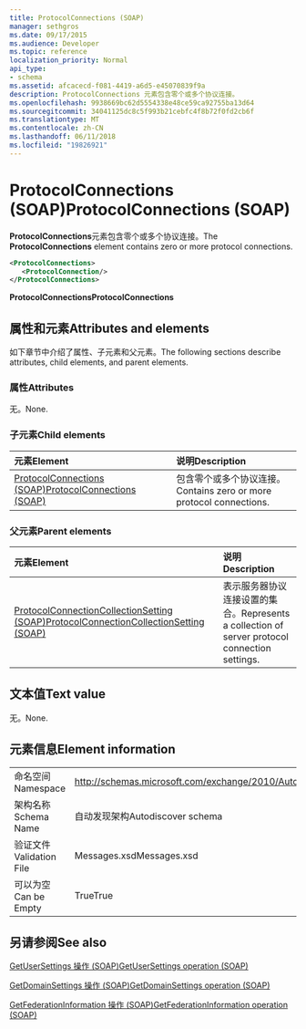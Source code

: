 ```yaml
---
title: ProtocolConnections (SOAP)
manager: sethgros
ms.date: 09/17/2015
ms.audience: Developer
ms.topic: reference
localization_priority: Normal
api_type:
- schema
ms.assetid: afcacecd-f081-4419-a6d5-e45070839f9a
description: ProtocolConnections 元素包含零个或多个协议连接。
ms.openlocfilehash: 9938669bc62d5554338e48ce59ca92755ba13d64
ms.sourcegitcommit: 34041125dc8c5f993b21cebfc4f8b72f0fd2cb6f
ms.translationtype: MT
ms.contentlocale: zh-CN
ms.lasthandoff: 06/11/2018
ms.locfileid: "19826921"
---
```

# <a name="protocolconnections-soap"></a><span data-ttu-id="3cb57-103">ProtocolConnections (SOAP)</span><span class="sxs-lookup"><span data-stu-id="3cb57-103">ProtocolConnections (SOAP)</span></span>

<span data-ttu-id="3cb57-104">**ProtocolConnections**元素包含零个或多个协议连接。</span><span class="sxs-lookup"><span data-stu-id="3cb57-104">The **ProtocolConnections** element contains zero or more protocol connections.</span></span> 
  
```XML
<ProtocolConnections>
   <ProtocolConnection/>
</ProtocolConnections>
```

 <span data-ttu-id="3cb57-105">**ProtocolConnections**</span><span class="sxs-lookup"><span data-stu-id="3cb57-105">**ProtocolConnections**</span></span>
## <a name="attributes-and-elements"></a><span data-ttu-id="3cb57-106">属性和元素</span><span class="sxs-lookup"><span data-stu-id="3cb57-106">Attributes and elements</span></span>

<span data-ttu-id="3cb57-107">如下章节中介绍了属性、子元素和父元素。</span><span class="sxs-lookup"><span data-stu-id="3cb57-107">The following sections describe attributes, child elements, and parent elements.</span></span>
  
### <a name="attributes"></a><span data-ttu-id="3cb57-108">属性</span><span class="sxs-lookup"><span data-stu-id="3cb57-108">Attributes</span></span>

<span data-ttu-id="3cb57-109">无。</span><span class="sxs-lookup"><span data-stu-id="3cb57-109">None.</span></span>
  
### <a name="child-elements"></a><span data-ttu-id="3cb57-110">子元素</span><span class="sxs-lookup"><span data-stu-id="3cb57-110">Child elements</span></span>

|<span data-ttu-id="3cb57-111">**元素**</span><span class="sxs-lookup"><span data-stu-id="3cb57-111">**Element**</span></span>|<span data-ttu-id="3cb57-112">**说明**</span><span class="sxs-lookup"><span data-stu-id="3cb57-112">**Description**</span></span>|
|:-----|:-----|
|[<span data-ttu-id="3cb57-113">ProtocolConnections (SOAP)</span><span class="sxs-lookup"><span data-stu-id="3cb57-113">ProtocolConnections (SOAP)</span></span>](protocolconnections-soap.md) <br/> |<span data-ttu-id="3cb57-114">包含零个或多个协议连接。</span><span class="sxs-lookup"><span data-stu-id="3cb57-114">Contains zero or more protocol connections.</span></span>  <br/> |
   
### <a name="parent-elements"></a><span data-ttu-id="3cb57-115">父元素</span><span class="sxs-lookup"><span data-stu-id="3cb57-115">Parent elements</span></span>

|<span data-ttu-id="3cb57-116">**元素**</span><span class="sxs-lookup"><span data-stu-id="3cb57-116">**Element**</span></span>|<span data-ttu-id="3cb57-117">**说明**</span><span class="sxs-lookup"><span data-stu-id="3cb57-117">**Description**</span></span>|
|:-----|:-----|
|[<span data-ttu-id="3cb57-118">ProtocolConnectionCollectionSetting (SOAP)</span><span class="sxs-lookup"><span data-stu-id="3cb57-118">ProtocolConnectionCollectionSetting (SOAP)</span></span>](protocolconnectioncollectionsetting-soap.md) <br/> |<span data-ttu-id="3cb57-119">表示服务器协议连接设置的集合。</span><span class="sxs-lookup"><span data-stu-id="3cb57-119">Represents a collection of server protocol connection settings.</span></span>  <br/> |
   
## <a name="text-value"></a><span data-ttu-id="3cb57-120">文本值</span><span class="sxs-lookup"><span data-stu-id="3cb57-120">Text value</span></span>

<span data-ttu-id="3cb57-121">无。</span><span class="sxs-lookup"><span data-stu-id="3cb57-121">None.</span></span>
  
## <a name="element-information"></a><span data-ttu-id="3cb57-122">元素信息</span><span class="sxs-lookup"><span data-stu-id="3cb57-122">Element information</span></span>

|||
|:-----|:-----|
|<span data-ttu-id="3cb57-123">命名空间</span><span class="sxs-lookup"><span data-stu-id="3cb57-123">Namespace</span></span>  <br/> |http://schemas.microsoft.com/exchange/2010/Autodiscover  <br/> |
|<span data-ttu-id="3cb57-124">架构名称</span><span class="sxs-lookup"><span data-stu-id="3cb57-124">Schema Name</span></span>  <br/> |<span data-ttu-id="3cb57-125">自动发现架构</span><span class="sxs-lookup"><span data-stu-id="3cb57-125">Autodiscover schema</span></span>  <br/> |
|<span data-ttu-id="3cb57-126">验证文件</span><span class="sxs-lookup"><span data-stu-id="3cb57-126">Validation File</span></span>  <br/> |<span data-ttu-id="3cb57-127">Messages.xsd</span><span class="sxs-lookup"><span data-stu-id="3cb57-127">Messages.xsd</span></span>  <br/> |
|<span data-ttu-id="3cb57-128">可以为空</span><span class="sxs-lookup"><span data-stu-id="3cb57-128">Can be Empty</span></span>  <br/> |<span data-ttu-id="3cb57-129">True</span><span class="sxs-lookup"><span data-stu-id="3cb57-129">True</span></span>  <br/> |
   
## <a name="see-also"></a><span data-ttu-id="3cb57-130">另请参阅</span><span class="sxs-lookup"><span data-stu-id="3cb57-130">See also</span></span>



[<span data-ttu-id="3cb57-131">GetUserSettings 操作 (SOAP)</span><span class="sxs-lookup"><span data-stu-id="3cb57-131">GetUserSettings operation (SOAP)</span></span>](getusersettings-operation-soap.md)
  
[<span data-ttu-id="3cb57-132">GetDomainSettings 操作 (SOAP)</span><span class="sxs-lookup"><span data-stu-id="3cb57-132">GetDomainSettings operation (SOAP)</span></span>](getdomainsettings-operation-soap.md)
  
[<span data-ttu-id="3cb57-133">GetFederationInformation 操作 (SOAP)</span><span class="sxs-lookup"><span data-stu-id="3cb57-133">GetFederationInformation operation (SOAP)</span></span>](getfederationinformation-operation-soap.md)

